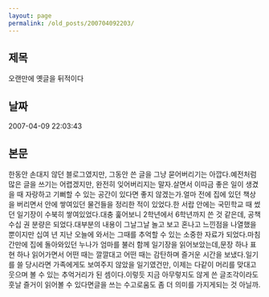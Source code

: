 ```yaml
---
layout: page
permalink: /old_posts/200704092203/
---
```


## 제목
오랜만에 옛글을 뒤적이다

## 날짜
2007-04-09 22:03:43

## 본문
한동안 손대지 않던 블로그였지만, 그동안 쓴 글을 그냥 묻어버리기는 아깝다.예전처럼 많은 글을 쓰기는 어렵겠지만, 완전히 잊어버리지는 말자.살면서 이따금 좋은 일이 생겼을 때 자랑하고 기뻐할 수 있는 공간이 있다면 좋지 않겠는가.얼마 전에 집에 있던 책상을 버리면서 안에 쌓여있던 물건들을 정리한 적이 있었다.한 서랍 안에는 국민학교 때 썼던 일기장이 수북히 쌓여있었다.대충 훑어보니 2학년에서 6학년까지 쓴 것 같은데, 공책 수십 권 분량은 되었다.대부분의 내용이 그날그날 놀고 보고 혼나고 느낀점을 나열했을 뿐이지만 십여 년 지난 오늘에 와서는 그때를 추억할 수 있는 소중한 자료가 되었다.마침 간만에 집에 돌아와있던 누나가 엄마를 불러 함께 일기장을 읽어보았는데,문장 하나 표현 하나 읽어가면서 어떤 때는 깔깔대고 어떤 때는 감탄하며 즐거운 시간을 보냈다.일기를 쓸 당시라면 가족에게도 보여주지 않았을 일기였건만, 이제는 다같이 머리를 맞대고 웃으며 볼 수 있는 추억거리가 된 셈이다.이렇듯 지금 아무렇지도 않게 쓴 글조각이라도 훗날 즐거이 읽어볼 수 있다면글을 쓰는 수고로움도 좀 더 의미를 가지게되는 것 아닐까.